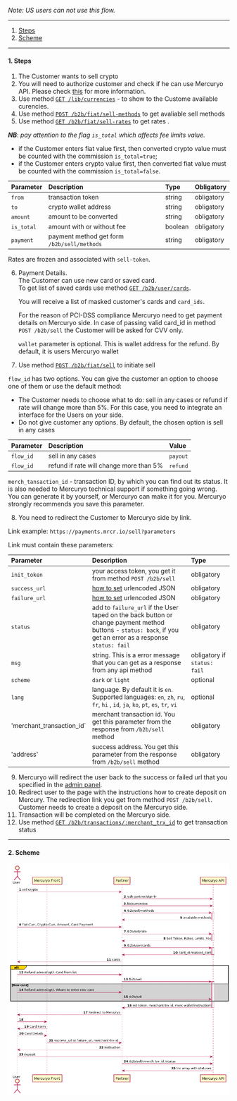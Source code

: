 *Note: US users can not use this flow.*

***

1. [Steps](#steps)
2. [Scheme](#scheme)

***

<a name="steps"></a>
#### 1. Steps

1. The Customer wants to sell crypto
2. You will need to authorize customer and check if he can use Mercuryo API. Please check [this](https://github.com/mercuryoio/Commercial-API/blob/master/Login/README.md) for more information.
3. Use method [`GET /lib/currencies`](https://sandbox-cryptosaas.mrcr.io/v1.6/comm-docs/index.html#api-Public-PublicCurrencies) - to show to the Custome available curencies.
4. Use method [`POST /b2b/fiat/sell-methods`](https://sandbox-cryptosaas.mrcr.io/v1.6/comm-docs/index.html#api-B2B_Sell-SellMethods) to get avaliable sell methods
5. Use method [`GET /b2b/fiat/sell-rates`](https://sandbox-cryptosaas.mrcr.io/v1.6/comm-docs/index.html#api-B2B_Sell-GetSellRate) to get rates .

***NB***: *pay attention to the flag `is_total` which affects fee limits value.*

- if the Customer enters fiat value first, then converted crypto value must be counted with the commission `is_total=true`;
- if the Customer enters crypto value first, then converted fiat value must be counted with the commission `is_total=false`.

| Parameter  |  Description  | Type | Obligatory |
| :-- | :--  | :--  | :--  |
| `from` | transaction token | string | obligatory |
| `to` | crypto wallet address | string | obligatory |
| `amount` | amount to be converted | string | obligatory |
| `is_total` | amount with or without fee | boolean | obligatory |
| `payment` | payment method get form `/b2b/sell/methods` | string | obligatory |

Rates are frozen and associated with `sell-token`.

6. Payment Details.  
The Customer can use new card or saved card.  
To get list of saved cards use method [`GET /b2b/user/cards`](https://sandbox-cryptosaas.mrcr.io/v1.6/comm-docs/index.html#api-B2B_User-UserCards).  

    You will receive a list of masked customer's cards and `card_ids`.

    For the reason of PCI-DSS compliance Mercuryo need to get payment details on Mercuryo side. In case of passing valid card_id in method `POST /b2b/sell` the Customer will be asked for CVV only.  

    `wallet` parameter is optional. This is wallet address for the refund. By default, it is users Mercuryo wallet

 7. Use method [`POST /b2b/fiat/sell`](https://sandbox-cryptosaas.mrcr.io/v1.6/comm-docs/index.html#api-B2B_Sell-Sell) to initiate sell

`flow_id` has two options. You can give the customer an option to choose one of them or use the default method:
- The Customer needs to choose what to do: sell in any cases or refund if rate will change more than 5%.
For this case, you need to integrate an interface for the Users on your side.
- Do not give customer any options. By default, the chosen option is sell in any cases

| Parameter | Description | Value |
| :-- | :--  | :--  |
| `flow_id` | sell in any cases | `payout` |
| `flow_id` | refund if rate will change more than 5% | `refund` |

`merch_tansaction_id` - transaction ID, by which you can find out its status. It is also needed to Mercuryo technical support if something going wrong. You can generate it by yourself, or Mercuryo can make it for you. Mercuryo strongly recommends you save this parameter.


8. You need to redirect the Customer to Mercuryo side by link.

Link example: `https://payments.mrcr.io/sell?parameters`

Link must contain these parameters:

| Parameter  |  Description  | Type |
| :-- | :--  | :--  |
| `init_token` | your access token, you get it from method `POST /b2b/sell` | obligatory |
| `success_url` | [how to set](../admin.md) urlencoded JSON | obligatory |
| `failure_url` | [how to set](../admin.md) urlencoded JSON | obligatory |
| `status` | add to `failure_url` if the User taped on the back button or change payment method buttons - `status: back`, if you get an error as a response `status: fail` | obligatory |
| `msg` | string. This is a error message that you can get as a response from any api method | obligatory if `status: fail` |
| `scheme` | `dark` or `light` | optional |
| `lang` | language. By default it is `en`. Supported languages: `en`, `zh`, `ru`, `fr`, `hi` , `id`, `ja`, `ko`, `pt`, `es`, `tr`, `vi`  | optional |
| 'merchant_transaction_id` | merchant transaction id. You get this parameter from the response from `/b2b/sell` method | obligatory |
| 'address'| success address. You get this parameter from the response from `/b2b/sell` method | obligatory |

9. Mercuryo will redirect the user back to the success or failed url that you specified in the [admin panel](../admin.md).
10. Redirect user to the page with the instructions how to create deposit on Mercury. The redirection link you get from method `POST /b2b/sell`. Customer needs to create a deposit on the Mercuryo side.
11. Transaction will be completed on the Mercuryo side.
12. Use method [`GET /b2b/transactions/:merchant_trx_id`](https://sandbox-cryptosaas.mrcr.io/v1.6/comm-docs/index.html#api-B2B_Sell-SellTransactionStatus) to get transaction status

***

#### 2. Scheme

![sell](sell.png)
